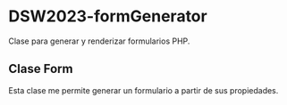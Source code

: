 # DSW2023-formGenerator
Clase para generar y renderizar formularios PHP.

## Clase Form
Esta clase me permite generar un formulario a partir de sus propiedades.
